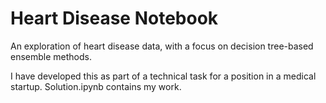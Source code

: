 # Heart Disease Notebook
An exploration of heart disease data, with a focus on decision tree-based ensemble methods.

I have developed this as part of a technical task for a position in a medical startup. Solution.ipynb contains my work.
